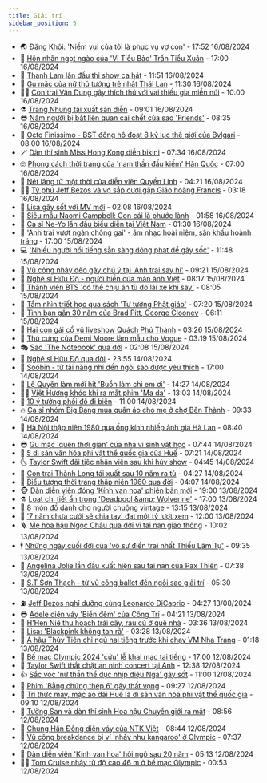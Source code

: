 ```yaml
---
title: Giải trí
sidebar_position: 5
---
```


<!-- vnexpress-giai-tri:START -->
- 🌏 [Đăng Khôi: &#39;Niềm vui của tôi là phục vụ vợ con&#39;](https://vnexpress.net/dang-khoi-niem-vui-cua-toi-la-phuc-vu-vo-con-4781101.html) - 17:52 16/08/2024
- 💫 [Hôn nhân ngọt ngào của &#39;Vi Tiểu Bảo&#39; Trần Tiểu Xuân](https://vnexpress.net/hon-nhan-ngot-ngao-cua-vi-tieu-bao-tran-tieu-xuan-4781818.html) - 17:00 16/08/2024
- 🌮 [Thanh Lam lần đầu thi show ca hát](https://vnexpress.net/thanh-lam-lan-dau-thi-show-ca-hat-4781814.html) - 11:51 16/08/2024
- 🧠 [Gu mặc của nữ thủ tướng trẻ nhất Thái Lan](https://vnexpress.net/gu-mac-cua-nu-thu-tuong-tre-nhat-thai-lan-4782285.html) - 11:30 16/08/2024
- 👨‍🏫 [Con trai Vân Dung gây thích thú với vai thiếu gia miền núi](https://vnexpress.net/con-trai-van-dung-gay-thich-thu-voi-vai-thieu-gia-mien-nui-4781480.html) - 10:00 16/08/2024
- ⚗️ [Trang Nhung tái xuất sàn diễn](https://vnexpress.net/trang-nhung-tai-xuat-san-dien-4782014.html) - 09:01 16/08/2024
- 😎 [Năm người bị bắt liên quan cái chết của sao &#39;Friends&#39;](https://vnexpress.net/nam-nguoi-bi-bat-lien-quan-cai-chet-cua-sao-friends-4782109.html) - 08:35 16/08/2024
- 🫣 [Octo Finissimo - BST đồng hồ đoạt 8 kỷ lục thế giới của Bvlgari](https://vnexpress.net/octo-finissimo-bst-dong-ho-doat-8-ky-luc-the-gioi-cua-bvlgari-4782209.html) - 08:00 16/08/2024
- 🪄 [Dàn thí sinh Miss Hong Kong diễn bikini](https://vnexpress.net/dan-thi-sinh-miss-hong-kong-dien-bikini-4782215.html) - 07:34 16/08/2024
- 🤓 [Phong cách thời trang của &#39;nam thần đấu kiếm&#39; Hàn Quốc](https://vnexpress.net/phong-cach-thoi-trang-cua-nam-than-dau-kiem-han-quoc-4782097.html) - 07:00 16/08/2024
- 🫶 [Nét lãng tử một thời của diễn viên Quyền Linh](https://vnexpress.net/net-lang-tu-mot-thoi-cua-dien-vien-quyen-linh-4779633.html) - 04:21 16/08/2024
- 🧑‍🏫 [Tỷ phú Jeff Bezos và vợ sắp cưới gặp Giáo hoàng Francis](https://vnexpress.net/ty-phu-jeff-bezos-va-vo-sap-cuoi-gap-giao-hoang-francis-4782019.html) - 03:18 16/08/2024
- 🦄 [Lisa gây sốt với MV mới](https://vnexpress.net/lisa-gay-sot-voi-mv-moi-4782046.html) - 02:08 16/08/2024
- 💫 [Siêu mẫu Naomi Campbell: Con cái là phước lành](https://vnexpress.net/sieu-mau-naomi-campbell-con-cai-la-phuoc-lanh-4781784.html) - 01:58 16/08/2024
- 🎊 [Ca sĩ Ne-Yo lần đầu biểu diễn tại Việt Nam](https://vnexpress.net/ca-si-ne-yo-lan-dau-bieu-dien-tai-viet-nam-4782394.html) - 01:30 16/08/2024
- 👹 [&#39;Anh trai vượt ngàn chông gai&#39; - âm nhạc hoài niệm, sân khấu hoành tráng](https://vnexpress.net/anh-trai-vuot-ngan-chong-gai-am-nhac-hoai-niem-san-khau-hoanh-trang-4778302.html) - 17:00 15/08/2024
- 💻 [&#39;Nhiều người nổi tiếng sẵn sàng đóng phạt để gây sốc&#39;](https://vnexpress.net/nhieu-nguoi-noi-tieng-san-sang-dong-phat-de-gay-soc-4781918.html) - 11:48 15/08/2024
- 🤡 [Vũ công nhảy dẻo gây chú ý tại &#39;Anh trai say hi&#39;](https://vnexpress.net/vu-cong-nhay-deo-gay-chu-y-tai-anh-trai-say-hi-4781451.html) - 09:21 15/08/2024
- 🥰 [Nghệ sĩ Hữu Độ - người hiền của màn ảnh Việt](https://vnexpress.net/nghe-si-huu-do-nguoi-hien-cua-man-anh-viet-4781619.html) - 08:17 15/08/2024
- 🚀 [Thành viên BTS &#39;có thể chịu án tù do lái xe khi say&#39;](https://vnexpress.net/thanh-vien-bts-co-the-chiu-an-tu-do-lai-xe-khi-say-4781657.html) - 08:05 15/08/2024
- 📝 [Tầm nhìn triết học qua sách &#39;Tư tưởng Phật giáo&#39;](https://vnexpress.net/tam-nhin-triet-hoc-qua-sach-tu-tuong-phat-giao-4773394.html) - 07:20 15/08/2024
- 🐲 [Tình bạn gần 30 năm của Brad Pitt, George Clooney](https://vnexpress.net/tinh-ban-gan-30-nam-cua-brad-pitt-george-clooney-4781409.html) - 06:11 15/08/2024
- 🎃 [Hai con gái cổ vũ liveshow Quách Phú Thành](https://vnexpress.net/hai-con-gai-co-vu-liveshow-quach-phu-thanh-4781670.html) - 03:26 15/08/2024
- 🤠 [Thú cưng của Demi Moore làm mẫu cho Vogue](https://vnexpress.net/thu-cung-cua-demi-moore-lam-mau-cho-vogue-4781662.html) - 03:19 15/08/2024
- 🎭 [Sao &#39;The Notebook&#39; qua đời](https://vnexpress.net/sao-the-notebook-qua-doi-4781608.html) - 02:08 15/08/2024
- 🧰 [Nghệ sĩ Hữu Độ qua đời](https://vnexpress.net/nghe-si-huu-do-qua-doi-4781573.html) - 23:55 14/08/2024
- 🦍 [Soobin - từ tài năng nhí đến ngôi sao được yêu thích](https://vnexpress.net/soobin-tu-tai-nang-nhi-den-ngoi-sao-duoc-yeu-thich-4781280.html) - 17:00 14/08/2024
- 🌝 [Lệ Quyên làm mới hit &#39;Buồn làm chi em ơi&#39;](https://vnexpress.net/le-quyen-lam-moi-hit-buon-lam-chi-em-oi-4781304.html) - 14:27 14/08/2024
- 🧑‍💻 [Việt Hương khóc khi ra mắt phim &#39;Ma da&#39;](https://vnexpress.net/viet-huong-khoc-khi-ra-mat-phim-ma-da-4781525.html) - 13:03 14/08/2024
- 🥸 [10 ý tưởng phối đồ đi biển](https://vnexpress.net/10-y-tuong-phoi-do-di-bien-4780292.html) - 11:00 14/08/2024
- 🔥 [Ca sĩ nhóm Big Bang mua quần áo cho mẹ ở chợ Bến Thành](https://vnexpress.net/ca-si-nhom-big-bang-mua-quan-ao-cho-me-o-cho-ben-thanh-4781423.html) - 09:33 14/08/2024
- 🐎 [Hà Nội thập niên 1980 qua ống kính nhiếp ảnh gia Hà Lan](https://vnexpress.net/ha-noi-thap-nien-1980-qua-ong-kinh-nhiep-anh-gia-ha-lan-4780595.html) - 08:40 14/08/2024
- 😎 [Gu mặc &#39;quên thời gian&#39; của nhà vi sinh vật học](https://vnexpress.net/gu-mac-quen-thoi-gian-cua-nha-vi-sinh-vat-hoc-4780846.html) - 07:44 14/08/2024
- 🦄 [5 di sản văn hóa phi vật thể quốc gia của Huế](https://vnexpress.net/5-di-san-van-hoa-phi-vat-the-quoc-gia-cua-hue-4780935.html) - 07:21 14/08/2024
- 🌜 [Taylor Swift đãi tiệc nhân viên sau khi hủy show](https://vnexpress.net/taylor-swift-dai-tiec-nhan-vien-sau-khi-huy-show-4781246.html) - 04:45 14/08/2024
- 🚦 [Con trai Thành Long tái xuất sau 10 năm ra tù](https://vnexpress.net/con-trai-thanh-long-tai-xuat-sau-10-nam-ra-tu-4781285.html) - 04:27 14/08/2024
- 🧐 [Biểu tượng thời trang thập niên 1960 qua đời](https://vnexpress.net/bieu-tuong-thoi-trang-thap-nien-1960-qua-doi-4781266.html) - 04:07 14/08/2024
- 🐵 [Dàn diễn viên đóng &#39;Kính vạn hoa&#39; phiên bản mới](https://vnexpress.net/dan-dien-vien-dong-kinh-van-hoa-phien-ban-moi-4781075.html) - 19:00 13/08/2024
- ⚗️ [Loạt chi tiết ẩn trong &#39;Deadpool &amp;amp; Wolverine&#39;](https://vnexpress.net/loat-chi-tiet-an-trong-deadpool-wolverine-4780571.html) - 17:00 13/08/2024
- 👺 [8 món đồ dành cho người chuộng vintage](https://vnexpress.net/8-mon-do-danh-cho-nguoi-chuong-vintage-4777959.html) - 13:15 13/08/2024
- 🌊 [&#39;7 năm chưa cưới sẽ chia tay&#39; đạt một tỷ lượt xem](https://vnexpress.net/7-nam-chua-cuoi-se-chia-tay-dat-mot-ty-luot-xem-4781132.html) - 12:00 13/08/2024
- 🪜 [Mẹ hoa hậu Ngọc Châu qua đời vì tai nạn giao thông](https://vnexpress.net/me-hoa-hau-ngoc-chau-qua-doi-vi-tai-nan-giao-thong-4781076.html) - 10:02 13/08/2024
- 🕴 [Những ngày cuối đời của &#39;võ sư điển trai nhất Thiếu Lâm Tự&#39;](https://vnexpress.net/nhung-ngay-cuoi-doi-cua-vo-su-dien-trai-nhat-thieu-lam-tu-4780829.html) - 09:35 13/08/2024
- 💃 [Angelina Jolie lần đầu xuất hiện sau tai nạn của Pax Thiên](https://vnexpress.net/angelina-jolie-lan-dau-xuat-hien-sau-tai-nan-cua-pax-thien-4780841.html) - 07:38 13/08/2024
- 🦄 [S.T Sơn Thạch - từ vũ công ballet đến ngôi sao giải trí](https://vnexpress.net/s-t-son-thach-tu-vu-cong-ballet-den-ngoi-sao-giai-tri-4780583.html) - 05:30 13/08/2024
- ⛽️ [Jeff Bezos nghỉ dưỡng cùng Leonardo DiCaprio](https://vnexpress.net/jeff-bezos-nghi-duong-cung-leonardo-dicaprio-4780788.html) - 04:27 13/08/2024
- 😎 [Adele diện váy &#39;Biển đêm&#39; của Công Trí](https://vnexpress.net/adele-dien-vay-bien-dem-cua-cong-tri-4780882.html) - 04:21 13/08/2024
- 🌊 [H&#39;Hen Niê thu hoạch trái cây, rau củ ở quê nhà](https://vnexpress.net/h-hen-nie-thu-hoach-trai-cay-rau-cu-o-que-nha-4779710.html) - 03:36 13/08/2024
- 🐲 [Lisa: &#39;Blackpink không tan rã&#39;](https://vnexpress.net/lisa-blackpink-khong-tan-ra-4780809.html) - 03:28 13/08/2024
- 💂 [Á hậu Thủy Tiên chỉ ngủ hai tiếng trước khi chạy VM Nha Trang](https://vnexpress.net/a-hau-thuy-tien-chi-ngu-hai-tieng-truoc-khi-chay-vm-nha-trang-4780031.html) - 01:18 13/08/2024
- 🙉 [Bế mạc Olympic 2024 &#39;cứu&#39; lễ khai mạc tai tiếng](https://vnexpress.net/be-mac-olympic-2024-cuu-le-khai-mac-tai-tieng-4780540.html) - 17:00 12/08/2024
- 💪 [Taylor Swift thắt chặt an ninh concert tại Anh](https://vnexpress.net/taylor-swift-that-chat-an-ninh-concert-tai-anh-4780527.html) - 12:38 12/08/2024
- 👍 [Sắc vóc &#39;nữ thần thể dục nhịp điệu Nga&#39; gây sốt](https://vnexpress.net/sac-voc-nu-than-the-duc-nhip-dieu-nga-gay-sot-4780667.html) - 11:00 12/08/2024
- 💪 [Phim &#39;Bằng chứng thép 6&#39; gây thất vọng](https://vnexpress.net/phim-bang-chung-thep-6-gay-that-vong-4780567.html) - 09:27 12/08/2024
- 💄 [Tri thức may, mặc áo dài Huế là di sản văn hóa phi vật thể quốc gia](https://vnexpress.net/tri-thuc-may-mac-ao-dai-hue-la-di-san-van-hoa-phi-vat-the-quoc-gia-4780585.html) - 09:10 12/08/2024
- 🦩 [Tường San và dàn thí sinh Hoa hậu Chuyển giới ra mắt](https://vnexpress.net/tuong-san-va-dan-thi-sinh-hoa-hau-chuyen-gioi-ra-mat-4780500.html) - 08:56 12/08/2024
- 🥸 [Chung Hân Đồng diện váy của NTK Việt](https://vnexpress.net/chung-han-dong-dien-vay-cua-ntk-viet-4780615.html) - 08:44 12/08/2024
- 🧰 [Vũ công breakdance bị ví &#39;nhảy như kangaroo&#39; ở Olympic](https://vnexpress.net/vu-cong-breakdance-bi-vi-nhay-nhu-kangaroo-o-olympic-4780444.html) - 07:37 12/08/2024
- 💼 [Dàn diễn viên &#39;Kính vạn hoa&#39; hội ngộ sau 20 năm](https://vnexpress.net/dan-dien-vien-kinh-van-hoa-hoi-ngo-sau-20-nam-4780525.html) - 05:13 12/08/2024
- 🧑‍💻 [Tom Cruise nhảy từ độ cao 46 m ở bế mạc Olympic](https://vnexpress.net/tom-cruise-nhay-tu-do-cao-46-m-o-be-mac-olympic-4780345.html) - 00:53 12/08/2024<!-- vnexpress-giai-tri:END -->
